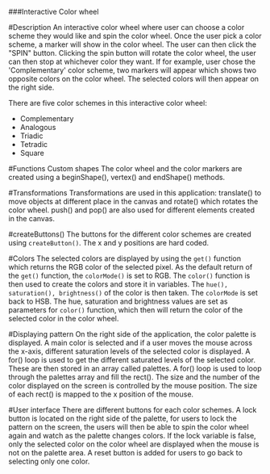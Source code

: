 ###Interactive Color wheel

#Description
An interactive color wheel where user can choose a color scheme they would like and spin the color wheel. Once the user pick a color scheme, a marker will show in the color wheel. The user can then click the "SPIN" button.
Clicking the spin button will rotate the color wheel, the user can then stop at whichever color they want.
If for example, user chose the 'Complementary' color scheme, two markers will appear which shows two opposite colors on the color wheel.
The selected colors will then appear on the right side.

There are five color schemes in this interactive color wheel:
- Complementary
- Analogous
- Triadic
- Tetradic
- Square

#Functions
Custom shapes
The color wheel and the color markers are created using a beginShape(), vertex() and endShape() methods.

#Transformations
Transformations are used in this application: translate() to move objects at different place in the canvas and rotate() which rotates the color wheel. push() and pop() are also used for different elements created in the canvas.

#createButtons()
The buttons for the different color schemes are created using `createButton()`. The x and y positions are hard coded.

#Colors
The selected colors are displayed by using the `get()` function which returns the RGB color of the selected pixel. As the default return of the `get()` function, the `colorMode()` is set to RGB. The `color()` function is then used to create the colors and store it in variables. The `hue(), saturation(), brightness()` of the color is then taken. The `colorMode` is set back to HSB. The hue, saturation and brightness values are set as parameters for `color()` function, which then will return the color of the selected color in the color wheel.

#Displaying pattern
On the right side of the application, the color palette is displayed.
A main color is selected and if a user moves the mouse across the x-axis, different saturation levels of the selected color is displayed. A for() loop is used to get the different saturated levels of the selected color. These are then stored in an array called palettes. A for() loop is used to loop through the palettes array and fill the rect(). The size and the number of the color displayed on the screen is controlled by the mouse position. The size of each rect() is mapped to the x position of the mouse.

#User interface
There are different buttons for each color schemes. A lock button is located on the right side of the palette, for users to lock the pattern on the screen, the users will then be able to spin the color wheel again and watch as the palette changes colors. If the lock variable is false, only the selected color on the color wheel are displayed when the mouse is not on the palette area. A reset button is added for users to go back to selecting only one color.
